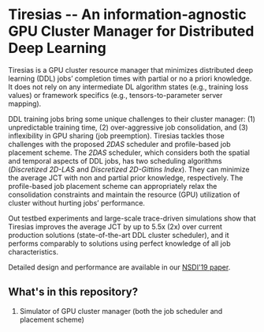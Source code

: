 Tiresias -- An information-agnostic GPU Cluster Manager for Distributed Deep Learning
====

Tiresias is a GPU cluster resource manager that minimizes distributed deep learning (DDL) jobs’ completion times with partial or no a priori knowledge. 
It does not rely on any intermediate DL algorithm states (e.g., training loss values) or framework specifics (e.g., tensors-to-parameter server mapping). 

DDL training jobs bring some unique challenges to their cluster manager: 
(1) unpredictable training time,
(2) over-aggressive job consolidation, and 
(3) inflexibility in GPU sharing (job preemption).
Tiresias tackles those challenges with the proposed *2DAS* scheduler and profile-based job placement scheme.
The *2DAS* scheduler, which considers both the spatial and temporal aspects of DDL jobs, 
has two scheduling algorithms (*Discretized 2D-LAS* and *Discretized 2D-Gittins Index*). 
They can minimize the average JCT with non and partial prior knowledge, respectively. 
The profile-based job placement scheme can appropriately relax the consolidation constraints and maintain the resource (GPU) utilization of cluster without hurting jobs’ performance.

Out testbed experiments and large-scale trace-driven simulations show 
that Tiresias improves the average JCT by up to 5.5x (2x) over current production solutions (state-of-the-art DDL cluster scheduler), 
and it performs comparably to solutions using perfect knowledge of all job characteristics.

Detailed design and performance are available in our [NSDI'19 paper](https://www.usenix.org/conference/nsdi19/presentation/gu).


What's in this repository?
-----------

1. Simulator of GPU cluster manager (both the job scheduler and placement scheme)